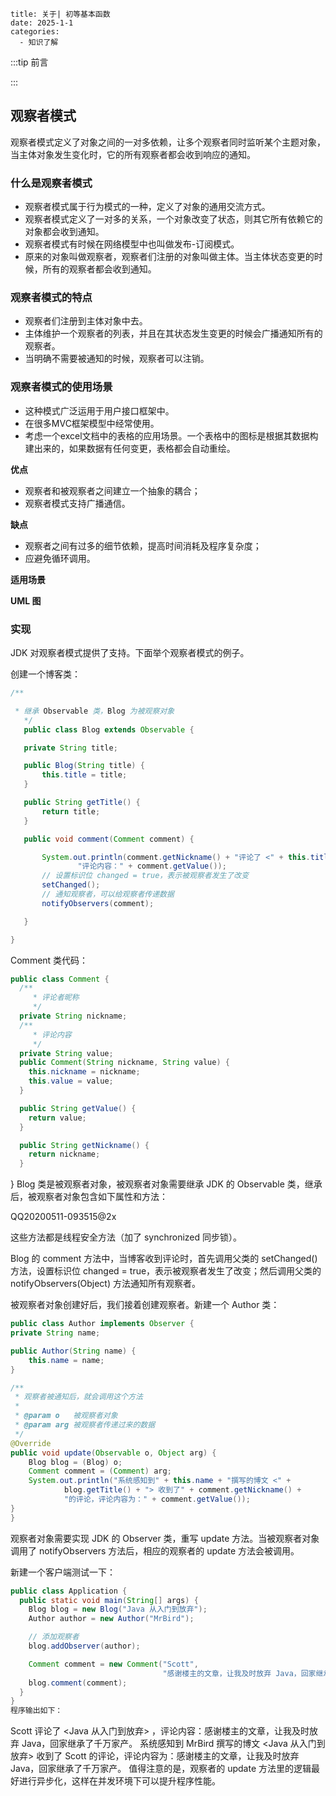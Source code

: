 ```
title: 关于| 初等基本函数
date: 2025-1-1
categories: 
  - 知识了解
```

:::tip 前言



:::

## 观察者模式

观察者模式定义了对象之间的一对多依赖，让多个观察者同时监听某个主题对象，当主体对象发生变化时，它的所有观察者都会收到响应的通知。

### 什么是观察者模式

- 观察者模式属于行为模式的一种，定义了对象的通用交流方式。
- 观察者模式定义了一对多的关系，一个对象改变了状态，则其它所有依赖它的对象都会收到通知。
- 观察者模式有时候在网络模型中也叫做发布-订阅模式。
- 原来的对象叫做观察者，观察者们注册的对象叫做主体。当主体状态变更的时候，所有的观察者都会收到通知。


### 观察者模式的特点

- 观察者们注册到主体对象中去。
- 主体维护一个观察者的列表，并且在其状态发生变更的时候会广播通知所有的观察者。
- 当明确不需要被通知的时候，观察者可以注销。

### 观察者模式的使用场景

- 这种模式广泛运用于用户接口框架中。
- 在很多MVC框架模型中经常使用。
- 考虑一个excel文档中的表格的应用场景。一个表格中的图标是根据其数据构建出来的，如果数据有任何变更，表格都会自动重绘。



**优点**

- 观察者和被观察者之间建立一个抽象的耦合；
- 观察者模式支持广播通信。

**缺点**

- 观察者之间有过多的细节依赖，提高时间消耗及程序复杂度；
- 应避免循环调用。

**适用场景**



**UML 图**

### 实现


JDK 对观察者模式提供了支持。下面举个观察者模式的例子。

创建一个博客类：

```java
/**

 * 继承 Observable 类，Blog 为被观察对象
   */
   public class Blog extends Observable {

   private String title;

   public Blog(String title) {
       this.title = title;
   }

   public String getTitle() {
       return title;
   }

   public void comment(Comment comment) {

       System.out.println(comment.getNickname() + "评论了 <" + this.title + "> ，" +
               "评论内容：" + comment.getValue());
       // 设置标识位 changed = true，表示被观察者发生了改变
       setChanged();
       // 通知观察者，可以给观察者传递数据
       notifyObservers(comment);

   }

}
```




Comment 类代码：



```java
public class Comment {
  /**
     * 评论者昵称
     */
  private String nickname;
  /**
     * 评论内容
     */
  private String value;
  public Comment(String nickname, String value) {
    this.nickname = nickname;
    this.value = value;
  }

  public String getValue() {
    return value;
  }

  public String getNickname() {
    return nickname;
  }
```
}
Blog 类是被观察者对象，被观察者对象需要继承 JDK 的 Observable 类，继承后，被观察者对象包含如下属性和方法：

QQ20200511-093515@2x

这些方法都是线程安全方法（加了 synchronized 同步锁）。

Blog 的 comment 方法中，当博客收到评论时，首先调用父类的 setChanged() 方法，设置标识位 changed = true，表示被观察者发生了改变；然后调用父类的 notifyObservers(Object) 方法通知所有观察者。

被观察者对象创建好后，我们接着创建观察者。新建一个 Author 类：



```java
public class Author implements Observer {
private String name;

public Author(String name) {
    this.name = name;
}

/**
 * 观察者被通知后，就会调用这个方法
 *
 * @param o   被观察者对象
 * @param arg 被观察者传递过来的数据
 */
@Override
public void update(Observable o, Object arg) {
    Blog blog = (Blog) o;
    Comment comment = (Comment) arg;
    System.out.println("系统感知到" + this.name + "撰写的博文 <" +
            blog.getTitle() + "> 收到了" + comment.getNickname() +
            "的评论，评论内容为：" + comment.getValue());
}
}

```
观察者对象需要实现 JDK 的 Observer 类，重写 update 方法。当被观察者对象调用了 notifyObservers 方法后，相应的观察者的 update 方法会被调用。

新建一个客户端测试一下：



```java
public class Application {
  public static void main(String[] args) {
    Blog blog = new Blog("Java 从入门到放弃");
    Author author = new Author("MrBird");

    // 添加观察者
    blog.addObserver(author);

    Comment comment = new Comment("Scott",
                                  "感谢楼主的文章，让我及时放弃 Java，回家继承了千万家产。");
    blog.comment(comment);
  }
}
程序输出如下：
```
Scott 评论了 <Java 从入门到放弃> ，评论内容：感谢楼主的文章，让我及时放弃 Java，回家继承了千万家产。
系统感知到 MrBird 撰写的博文 <Java 从入门到放弃> 收到了 Scott 的评论，评论内容为：感谢楼主的文章，让我及时放弃 Java，回家继承了千万家产。
值得注意的是，观察者的 update 方法里的逻辑最好进行异步化，这样在并发环境下可以提升程序性能。
